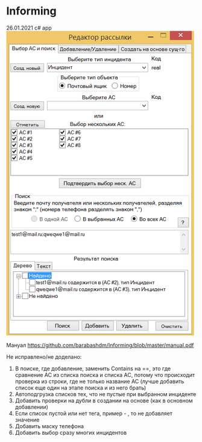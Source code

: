# Informing
26.01.2021 c# app
![Иллюстрация к проекту](https://github.com/barabashdm/Informing/blob/master/screenshot.PNG)

Мануал https://github.com/barabashdm/Informing/blob/master/manual.pdf

Не исправлено/не доделано:
1. В поиске, где добавление, заменить Contains на ==, это где сравнение АС из списка поиска и списка АС, потому что происходит проверка из строки, где не только название АС (лучше добавить список еще один на этапе поиска и из него брать)
2. Автоподгрузка списков тех, что не пустые при выбранном инциденте
3. Добавить проверки на дубли в создании на основе (как в основном добавлении)
4. Если список пустой или нет тега, пример - <numbers></numbers>, то не добавляет значение
5. Добавить маску телефона
6. Добавить выбор сразу многих инцидентов
